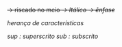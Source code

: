 <del> -> riscado no meio
<i> -> Itálico
<em> -> ênfase

herança de características

sup : superscrito
sub : subscrito